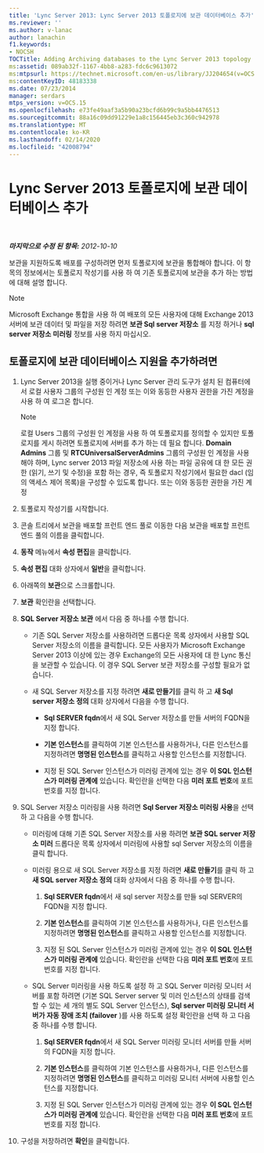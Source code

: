 ```yaml
---
title: 'Lync Server 2013: Lync Server 2013 토폴로지에 보관 데이터베이스 추가'
ms.reviewer: ''
ms.author: v-lanac
author: lanachin
f1.keywords:
- NOCSH
TOCTitle: Adding Archiving databases to the Lync Server 2013 topology
ms:assetid: 089ab32f-1167-4bb8-a283-fdc6c9613072
ms:mtpsurl: https://technet.microsoft.com/en-us/library/JJ204654(v=OCS.15)
ms:contentKeyID: 48183338
ms.date: 07/23/2014
manager: serdars
mtps_version: v=OCS.15
ms.openlocfilehash: e73fe49aaf3a5b90a23bcfd6b99c9a5bb4476513
ms.sourcegitcommit: 88a16c09dd91229e1a8c156445eb3c360c942978
ms.translationtype: MT
ms.contentlocale: ko-KR
ms.lasthandoff: 02/14/2020
ms.locfileid: "42008794"
---
```

<div data-xmlns="http://www.w3.org/1999/xhtml">

<div class="topic" data-xmlns="http://www.w3.org/1999/xhtml" data-msxsl="urn:schemas-microsoft-com:xslt" data-cs="http://msdn.microsoft.com/">

<div data-asp="http://msdn2.microsoft.com/asp">

# <a name="adding-archiving-databases-to-the-lync-server-2013-topology"></a>Lync Server 2013 토폴로지에 보관 데이터베이스 추가

</div>

<div id="mainSection">

<div id="mainBody">

<span> </span>

_**마지막으로 수정 된 항목:** 2012-10-10_

보관을 지원하도록 배포를 구성하려면 먼저 토폴로지에 보관을 통합해야 합니다. 이 항목의 정보에서는 토폴로지 작성기를 사용 하 여 기존 토폴로지에 보관을 추가 하는 방법에 대해 설명 합니다.

<div>


> [!NOTE]  
> Microsoft Exchange 통합을 사용 하 여 배포의 모든 사용자에 대해 Exchange 2013 서버에 보관 데이터 및 파일을 저장 하려면 <STRONG>보관 Sql server 저장소</STRONG> 를 지정 하거나 <STRONG>sql server 저장소 미러링</STRONG> 정보를 사용 하지 마십시오.



</div>

<div>

## <a name="to-add-archiving-database-support-to-your-topology"></a>토폴로지에 보관 데이터베이스 지원을 추가하려면

1.  Lync Server 2013을 실행 중이거나 Lync Server 관리 도구가 설치 된 컴퓨터에서 로컬 사용자 그룹의 구성원 인 계정 또는 이와 동등한 사용자 권한을 가진 계정을 사용 하 여 로그온 합니다.
    
    <div>
    

    > [!NOTE]  
    > 로컬 Users 그룹의 구성원 인 계정을 사용 하 여 토폴로지를 정의할 수 있지만 토폴로지를 게시 하려면 토폴로지에 서버를 추가 하는 데 필요 합니다. <STRONG>Domain Admins</STRONG> 그룹 및 <STRONG>RTCUniversalServerAdmins</STRONG> 그룹의 구성원 인 계정을 사용 해야 하며, Lync server 2013 파일 저장소에 사용 하는 파일 공유에 대 한 모든 권한 (읽기, 쓰기 및 수정)을 포함 하는 경우, 즉 토폴로지 작성기에서 필요한 dacl (임의 액세스 제어 목록)을 구성할 수 있도록 합니다. 또는 이와 동등한 권한을 가진 계정

    
    </div>

2.  토폴로지 작성기를 시작합니다.

3.  콘솔 트리에서 보관을 배포할 프런트 엔드 풀로 이동한 다음 보관을 배포할 프런트 엔드 풀의 이름을 클릭합니다.

4.  **동작** 메뉴에서 **속성 편집**을 클릭합니다.

5.  **속성 편집** 대화 상자에서 **일반**을 클릭합니다.

6.  아래쪽의 **보관**으로 스크롤합니다.

7.  **보관** 확인란을 선택합니다.

8.  **SQL Server 저장소 보관** 에서 다음 중 하나를 수행 합니다.
    
      - 기존 SQL Server 저장소를 사용하려면 드롭다운 목록 상자에서 사용할 SQL Server 저장소의 이름을 클릭합니다. 모든 사용자가 Microsoft Exchange Server 2013 이상에 있는 경우 Exchange의 모든 사용자에 대 한 Lync 통신을 보관할 수 있습니다. 이 경우 SQL Server 보관 저장소를 구성할 필요가 없습니다.
    
      - 새 SQL Server 저장소를 지정 하려면 **새로 만들기**를 클릭 하 고 **새 Sql server 저장소 정의** 대화 상자에서 다음을 수행 합니다.
        
          - **Sql SERVER fqdn**에서 새 SQL Server 저장소를 만들 서버의 FQDN을 지정 합니다.
        
          - **기본 인스턴스**를 클릭하여 기본 인스턴스를 사용하거나, 다른 인스턴스를 지정하려면 **명명된 인스턴스**를 클릭하고 사용할 인스턴스를 지정합니다.
        
          - 지정 된 SQL Server 인스턴스가 미러링 관계에 있는 경우 **이 SQL 인스턴스가 미러링 관계에** 있습니다. 확인란을 선택한 다음 **미러 포트 번호**에 포트 번호를 지정 합니다.

9.  SQL Server 저장소 미러링을 사용 하려면 **Sql Server 저장소 미러링 사용**을 선택 하 고 다음을 수행 합니다.
    
      - 미러링에 대해 기존 SQL Server 저장소를 사용 하려면 **보관 SQL server 저장소 미러** 드롭다운 목록 상자에서 미러링에 사용할 sql Server 저장소의 이름을 클릭 합니다.
    
      - 미러링 용으로 새 SQL Server 저장소를 지정 하려면 **새로 만들기**를 클릭 하 고 **새 SQL server 저장소 정의** 대화 상자에서 다음 중 하나를 수행 합니다.
        
        1.  **Sql SERVER fqdn**에서 새 sql server 저장소를 만들 sql SERVER의 FQDN을 지정 합니다.
        
        2.  **기본 인스턴스**를 클릭하여 기본 인스턴스를 사용하거나, 다른 인스턴스를 지정하려면 **명명된 인스턴스**를 클릭하고 사용할 인스턴스를 지정합니다.
        
        3.  지정 된 SQL Server 인스턴스가 미러링 관계에 있는 경우 **이 SQL 인스턴스가 미러링 관계에** 있습니다. 확인란을 선택한 다음 **미러 포트 번호**에 포트 번호를 지정 합니다.
    
      - SQL Server 미러링을 사용 하도록 설정 하 고 SQL Server 미러링 모니터 서버를 포함 하려면 (기본 SQL Server server 및 미러 인스턴스의 상태를 검색할 수 있는 세 개의 별도 SQL Server 인스턴스), **Sql server 미러링 모니터 서버가 자동 장애 조치 (failover** )를 사용 하도록 설정 확인란을 선택 하 고 다음 중 하나를 수행 합니다.
        
        1.  **Sql SERVER fqdn**에서 새 SQL Server 미러링 모니터 서버를 만들 서버의 FQDN을 지정 합니다.
        
        2.  **기본 인스턴스**를 클릭하여 기본 인스턴스를 사용하거나, 다른 인스턴스를 지정하려면 **명명된 인스턴스**를 클릭하고 미러링 모니터 서버에 사용할 인스턴스를 지정합니다.
        
        3.  지정 된 SQL Server 인스턴스가 미러링 관계에 있는 경우 **이 SQL 인스턴스가 미러링 관계에** 있습니다. 확인란을 선택한 다음 **미러 포트 번호**에 포트 번호를 지정 합니다.

10. 구성을 저장하려면 **확인**을 클릭합니다.

</div>

</div>

<span> </span>

</div>

</div>

</div>

